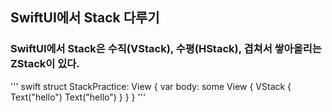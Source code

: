 
## SwiftUI에서 Stack 다루기

### SwiftUI에서 Stack은 수직(VStack), 수평(HStack), 겹쳐서 쌓아올리는 ZStack이 있다. 

''' swift
struct StackPractice: View {
    var body: some View {
        VStack {
            Text("hello")
            Text("hello")
        }
    }
}
'''

